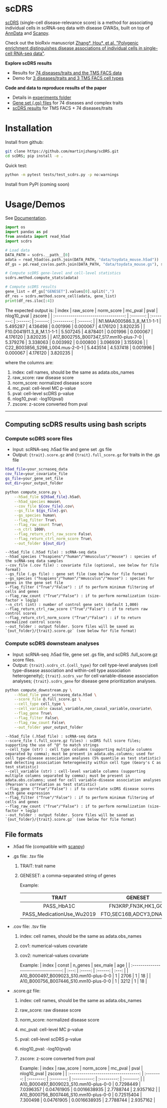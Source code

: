 # scDRS

[scDRS](https://martinjzhang.github.io/scDRS/) (single-cell disease-relevance score) is a method for associating individual cells in scRNA-seq data with disease GWASs, built on top of [AnnData](https://anndata.readthedocs.io/en/latest/) and [Scanpy](https://scanpy.readthedocs.io/en/stable/).

Check out the bioRxiv manuscript [Zhang*, Hou*, et al. "Polygenic enrichment distinguishes disease associations of individual cells in single-cell RNA-seq data"](XXX).

**Explore scDRS results**
- Results for [74 diseases/traits and the TMS FACS data](https://scdrs-tms-facs.herokuapp.com/)
- Demo for [3 diseases/traits and 3 TMS FACS cell types](https://scdrs-demo.herokuapp.com/)

**Code and data to reproduce results of the paper** 
- Details in [experiments folder](./experiments)
- [Gene set (.gs) files](https://figshare.com/articles/dataset/scDRS_data_release_092121/16664080?file=30853708) for 74 diseases and complex traits
- [scDRS results](https://figshare.com/articles/dataset/scDRS_data_release_092121_score_file_tmsfacs/16664077) for TMS FACS + 74 diseases/traits


# Installation
Install from github:
```sh
git clone https://github.com/martinjzhang/scDRS.git
cd scDRS; pip install -e .
```

Quick test:
```sh
python -m pytest tests/test_scdrs.py -p no:warnings
```

Install from PyPI (coming soon)



# Usage/Demos
See [Documentation](https://martinjzhang.github.io/scDRS/reference.html).

```python
import os
import pandas as pd
from anndata import read_h5ad
import scdrs

# Load data
DATA_PATH = scdrs.__path__[0]
adata = read_h5ad(os.path.join(DATA_PATH, "data/toydata_mouse.h5ad"))
df_gs = pd.read_csv(os.path.join(DATA_PATH, "data/toydata_mouse.gs"), sep="\t")

# Compute scDRS gene-level and cell-level statistics
scdrs.method.compute_stats(adata)

# Compute scDRS results
gene_list = df_gs["GENESET"].values[0].split(",")
df_res = scdrs.method.score_cell(adata, gene_list)
print(df_res.iloc[:4])
```

The expected output is:
 |                 index                 | raw_score | norm_score | mc_pval  |   pval   | nlog10_pval |  zscore  |
 | :-----------------------------------: | :-------: | :--------: | :------: | :------: | :---------: | :------: |
 |      N1.MAA000586.3_8_M.1.1-1-1       | 5.495287  |  4.136498  | 0.001996 | 0.000067 |  4.176120   | 3.820235 |
 |       F10.D041911.3_8_M.1.1-1-1       | 5.507245  |  4.878401  | 0.001996 | 0.000067 |  4.176120   | 3.820235 |
 | A17_B002755_B007347_S17.mm10-plus-7-0 | 5.379276  |  3.338063  | 0.003992 | 0.000800 |  3.096939   | 3.155926 |
 |    C22_B003856_S298_L004.mus-2-0-1    | 5.443514  |  4.537418  | 0.001996 | 0.000067 |  4.176120   | 3.820235 |

where the columns are:
  1. index: cell names, should be the same as adata.obs_names
  2. raw_score: raw disease score
  3. norm_score: normalized disease score
  4. mc_pval: cell-level MC p-value
  5. pval: cell-level scDRS p-value
  6. nlog10_pval: -log10(pval)
  7. zscore: z-score converted from pval

----------------

## Computing scDRS results using bash scripts 
### Compute scDRS score files 
- Input: scRNA-seq .h5ad file and gene set .gs file
- Output: `{trait}.score.gz` and `{trait}.full_score.gz` for traits in the .gs file

```sh
h5ad_file=your_scrnaseq_data
cov_file=your_covariate_file
gs_file=your_gene_set_file
out_dir=your_output_folder

python compute_score.py \
    --h5ad_file ${h5ad_file}.h5ad\
    --h5ad_species mouse\
    --cov_file ${cov_file}.cov\
    --gs_file ${gs_file}.gs\
    --gs_species human\
    --flag_filter True\
    --flag_raw_count True\
    --n_ctrl 1000\
    --flag_return_ctrl_raw_score False\
    --flag_return_ctrl_norm_score True\
    --out_folder ${out_dir}
```

    --h5ad_file (.h5ad file) : scRNA-seq data
    --h5ad_species ("hsapiens"/"human"/"mmusculus"/"mouse") : species of the scRNA-seq data samples
    --cov_file (.cov file) : covariate file (optional, see below for file format)
    --gs_file (.gs file) : gene set file (see below for file format)
    --gs_species ("hsapiens"/"human"/"mmusculus"/"mouse") : species for genes in the gene set file 
    --flag_filter ("True"/"False") : if to perform minimum filtering of cells and genes
    --flag_raw_count ("True"/"False") : if to perform normalization (size-factor + log1p)
    --n_ctrl (int) : number of control gene sets (default 1,000)
    --flag_return_ctrl_raw_score ("True"/"False") : if to return raw control scores
    --flag_return_ctrl_norm_score ("True"/"False") : if to return normalized control scores
    --out_folder : output folder. Score files will be saved as `{out_folder}/{trait}.score.gz` (see below for file format)

### Compute scDRS downsteam analyses 
- Input: scRNA-seq .h5ad file, gene set .gs file, and scDRS .full_score.gz score files. 
- Output: `{trait}.scdrs_ct.{cell_type}` for cell type-level analyses (cell type-disease association and within-cell type association heterogeneity); `{trait}.scdrs_var` for cell variable-disease association analyses; `{trait}.scdrs_gene` for disease gene prioritization analyses.
```sh
python compute_downstream.py \
    --h5ad_file your_scrnaseq_data.h5ad \
    --score_file @.full_score.gz \
    --cell_type cell_type \
    --cell_variable causal_variable,non_causal_variable,covariate\
    --flag_gene True\
    --flag_filter False\
    --flag_raw_count False\
    --out_folder your_output_folder
```

    --h5ad_file (.h5ad file) : scRNA-seq data
    --score_file (.full_score.gz files) : scDRS full score files; supporting the use of "@" to match strings
    --cell_type (str) : cell type columns (supporting multiple columns separated by comma); must be present in adata.obs.columns; used for cell type-disease association analyses (5% quantile as test statistic) and detecting association heterogeneity within cell type (Geary's C as test statistic)
    --cell_variable (str) : cell-level variable columns (supporting multiple columns separated by comma); must be present in adata.obs.columns; used for cell variable-disease association analyses (Pearson's correlation as test statistic)
    --flag_gene ("True"/"False") : if to correlate scDRS disease scores with gene expression
    --flag_filter ("True"/"False") : if to perform minimum filtering of cells and genes
    --flag_raw_count ("True"/"False") : if to perform normalization (size-factor + log1p)
    --out_folder : output folder. Score files will be saved as `{out_folder}/{trait}.score.gz` (see below for file format)
    

## File formats
- .h5ad file (compatible with [scanpy](https://scanpy.readthedocs.io/en/stable/index.html))

- .gs file: .tsv file

    1. TRAIT: trait name
    2. GENESET: a comma-separated string of genes 

        Example:
    
        |           TRAIT           |         GENESET          |
        | :-----------------------: | :----------------------: |
        |        PASS_HbA1C         |   FN3KRP,FN3K,HK1,GCK    |
        | PASS_MedicationUse_Wu2019 | FTO,SEC16B,ADCY3,DNAJC27 |
            
- .cov file: .tsv file

    1. index: cell names, should be the same as adata.obs_names
    2. cov1: numerical-values covariate
    3. cov2: numerical-values covariate

        Example:
        |                 index                 | const | n_genes | sex_male |  age  |
        | :-----------------------------------: | :---: | :-----: | :------: | :---: |
        | A10_B000497_B009023_S10.mm10-plus-0-0 |   1   |  2706   |    1     |  18   |
        | A10_B000756_B007446_S10.mm10-plus-0-0 |   1   |  3212   |    1     |  18   |
  
- .score.gz file:
 
    1. index: cell names, should be the same as adata.obs_names
    2. raw_score: raw disease score
    3. norm_score: normalized disease score
    3. mc_pval: cell-level MC p-value
    3. pval: cell-level scDRS p-value
    3. nlog10_pval: -log10(pval)
    3. zscore: z-score converted from pval

        Example:
        |                 index                 | raw_score  | norm_score |  mc_pval   |     pval     | nlog10_pval |  zscore   |
        | :-----------------------------------: | :--------: | :--------: | :--------: | :----------: | :---------: | :-------: |
        | A10_B000497_B009023_S10.mm10-plus-0-0 | 0.7298449  | 7.0396357  | 0.04761905 | 0.0016638935 |  2.7788744  | 2.9357162 |
        | A10_B000756_B007446_S10.mm10-plus-0-0 | 0.72515404 |  7.300498  | 0.04761905 | 0.0016638935 |  2.7788744  | 2.9357162 |
